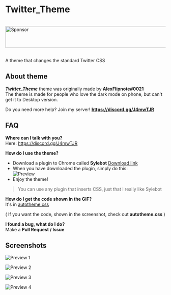 # Twitter_Theme

&nbsp;
<a target='_blank' rel='nofollow' href='https://app.codesponsor.io/link/RNws7dvyjuxA4no4Jb2eCo5X/justdotJS/Twitter_Theme'>
  <img alt='Sponsor' width='888' height='68' src='https://app.codesponsor.io/embed/RNws7dvyjuxA4no4Jb2eCo5X/justdotJS/Twitter_Theme.svg' />
</a>
&nbsp;

A theme that changes the standard Twitter CSS

## About theme
***Twitter_Theme*** theme was originally made by **AlexFlipnote#0021**<br>
The theme is made for people who love the dark mode on phone, but can't get it to Desktop version.

Do you need more help? Join my server! **https://discord.gg/J4mwTJR**

## FAQ
**Where can I talk with you?**<br>Here: https://discord.gg/J4mwTJR

**How do I use the theme?**<br>
- Download a plugin to Chrome called **Sylebot** [Download link](https://chrome.google.com/webstore/detail/stylebot/oiaejidbmkiecgbjeifoejpgmdaleoha?hl=en)
- When you have downloaded the plugin, simply do this:<br>
![Preview](https://i.alexflipnote.xyz/13388e.gif)
- Enjoy the theme!
>You can use any plugin that inserts CSS, just that I really like Sylebot

**How do I get the code shown in the GIF?**<br>It's in [autotheme.css](autotheme.css)

( If you want the code, shown in the screenshot, check out **autotheme.css** )

**I found a bug, what do I do?**<br>Make a **Pull Request / Issue**

## Screenshots
![Preview 1](https://i.alexflipnote.xyz/a7a778.png)

![Preview 2](https://i.alexflipnote.xyz/7ec844.png)

![Preview 3](https://i.alexflipnote.xyz/29b4e8.png)

![Preview 4](https://i.alexflipnote.xyz/f809bb.png)
